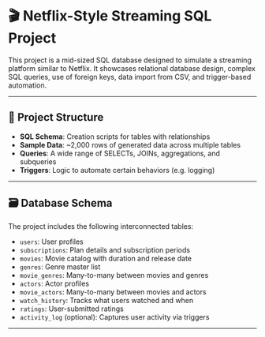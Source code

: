 # 🎬 Netflix-Style Streaming SQL Project

This project is a mid-sized SQL database designed to simulate a streaming platform similar to Netflix. It showcases relational database design, complex SQL queries, use of foreign keys, data import from CSV, and trigger-based automation.

---

## 📁 Project Structure

- **SQL Schema**: Creation scripts for tables with relationships
- **Sample Data**: ~2,000 rows of generated data across multiple tables
- **Queries**: A wide range of SELECTs, JOINs, aggregations, and subqueries
- **Triggers**: Logic to automate certain behaviors (e.g. logging)


---

## 🗃️ Database Schema

The project includes the following interconnected tables:

- `users`: User profiles
- `subscriptions`: Plan details and subscription periods
- `movies`: Movie catalog with duration and release date
- `genres`: Genre master list
- `movie_genres`: Many-to-many between movies and genres
- `actors`: Actor profiles
- `movie_actors`: Many-to-many between movies and actors
- `watch_history`: Tracks what users watched and when
- `ratings`: User-submitted ratings
- `activity_log` (optional): Captures user activity via triggers

---

